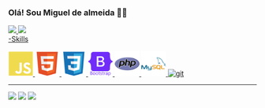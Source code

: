 ### Olá! Sou Miguel de almeida 👨‍💻


<div align="left">
  <a href="https://github.com/Miguelalmeida01">
  <img height="180em" src="https://github-readme-stats.vercel.app/api?username=Miguelalmeida01&show_icons=true&theme=dark&include_all_commits=true&count_private=true"/>
  <img height="180em" src="https://github-readme-stats.vercel.app/api/top-langs/?username=Miguelalmeida01&layout=compact&langs_count=7&theme=dark"/>
</div>
    -Skills
<div style="display: inline_block"><br>
   <img height="50" width="50" src="https://raw.githubusercontent.com/devicons/devicon/master/icons/javascript/javascript-plain.svg">
   <img height="50" width="50" src="https://raw.githubusercontent.com/devicons/devicon/master/icons/html5/html5-original.svg">
   <img height="50" width="50" src="https://raw.githubusercontent.com/devicons/devicon/master/icons/css3/css3-original.svg">
   <img src = "https://raw.githubusercontent.com/devicons/devicon/master/icons/bootstrap/bootstrap-plain-wordmark.svg "alt =" bootstrap "width ="50"height ="50"> 
   <img src = "https://raw.githubusercontent.com/devicons/devicon/master/icons/php/php-original.svg "alt ="php" width ="50" height ="50"> 
   <img src ="https://raw.githubusercontent.com/devicons/devicon/master/icons/mysql/mysql-original-wordmark.svg "alt =" mysql" width ="50"height ="50"> 
   <img src="https://www.vectorlogo.zone/logos/git-scm/git-scm-icon.svg" alt ="git" width ="40" height ="40"> 


 </div>
  
  <hr>
  
  <div>
    <a href="https://www.instagram.com/miguelalmeida2001/" target="_blank"><img src="https://img.shields.io/badge/-Instagram-%23E4405F?style=for-the-badge&logo=instagram&logoColor=white" target="_blank"></a>
     <a href = "mailto:Miguelalmeidasa01@gmail.com"><img src="https://img.shields.io/badge/-Gmail-%23333?style=for-the-badge&logo=gmail&logoColor=white" target="_blank"></a>
     <a href="https://www.linkedin.com/in/miguel-almeida-32aa6b225/" target="_blank"><img src="https://img.shields.io/badge/-LinkedIn-%230077B5?style=for-the-badge&logo=linkedin&logoColor=white" target="_blank"></a> 
     
 
</div>

